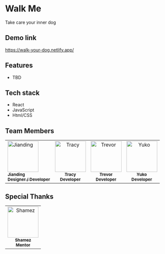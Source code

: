 # Walk Me

Take care your inner dog

## Demo link

https://walk-your-dog.netlify.app/

## Features

- TBD

## Tech stack

- React
- JavaScript
- Html/CSS

## Team Members

<table>
  <tr>
    <td>
        <a href="https://github.com/JiandingBai">
        <img src="https://avatars.githubusercontent.com/JiandingBai" width="100px;" alt="Jianding" /><br />
        <sub>
          <b>Jianding</b><br />
          <b>Designer / Developer</b>
        </sub>
      </a>
    </td>
   <td align="center">
      <a href="https://github.com/tkozek">
        <img src="https://avatars.githubusercontent.com/tkozek" width="100px;" alt="Tracy" /><br />
        <sub>
          <b>Tracy</b><br />
          <b>Developer</b>
        </sub>
      </a>
    </td>
        <td align="center">
      <a href="https://github.com/tkozek">
        <img src="https://avatars.githubusercontent.com/tkozek" width="100px;" alt="Trevor" /><br />
        <sub>
          <b>Trevor</b><br />
          <b>Developer</b>
        </sub>
      </a>
    </td>
    <td align="center">
      <a href="https://github.com/Lada496">
        <img src="https://avatars.githubusercontent.com/Lada496" width="100px;" alt="Yuko" /><br />
        <sub>
          <b>Yuko</b><br />
          <b>Developer</b>
        </sub>
      </a>
    </td>

  </tr>
</table>

## Special Thanks

<table>
<tr>
 <td align="center">
      <a href="https://github.com/TopazJ">
        <img src="https://avatars.githubusercontent.com/TopazJ" width="100px;" alt="Shamez" /><br />
        <sub>
          <b>Shamez</b><br />
          <b>Mentor</b>
        </sub>
      </a>
    </td>
</tr>
</table>

<br/>
